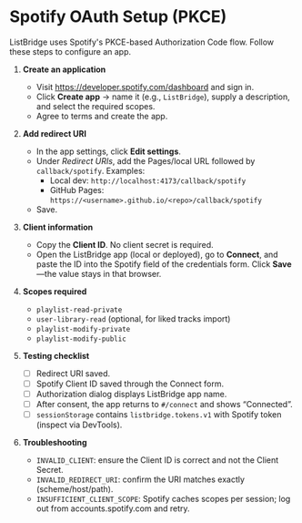 # Spotify OAuth Setup (PKCE)

ListBridge uses Spotify's PKCE-based Authorization Code flow. Follow these steps to configure an app.

1. **Create an application**
   - Visit <https://developer.spotify.com/dashboard> and sign in.
   - Click **Create app** → name it (e.g., `ListBridge`), supply a description, and select the required scopes.
   - Agree to terms and create the app.

2. **Add redirect URI**
   - In the app settings, click **Edit settings**.
   - Under *Redirect URIs*, add the Pages/local URL followed by `callback/spotify`. Examples:
     - Local dev: `http://localhost:4173/callback/spotify`
     - GitHub Pages: `https://<username>.github.io/<repo>/callback/spotify`
   - Save.

3. **Client information**
   - Copy the **Client ID**. No client secret is required.
   - Open the ListBridge app (local or deployed), go to **Connect**, and paste the ID into the Spotify field of the credentials form. Click **Save**—the value stays in that browser.

4. **Scopes required**
   - `playlist-read-private`
   - `user-library-read` (optional, for liked tracks import)
   - `playlist-modify-private`
   - `playlist-modify-public`

5. **Testing checklist**
   - [ ] Redirect URI saved.
   - [ ] Spotify Client ID saved through the Connect form.
   - [ ] Authorization dialog displays ListBridge app name.
   - [ ] After consent, the app returns to `#/connect` and shows “Connected”.
   - [ ] `sessionStorage` contains `listbridge.tokens.v1` with Spotify token (inspect via DevTools).

6. **Troubleshooting**
   - `INVALID_CLIENT`: ensure the Client ID is correct and not the Client Secret.
   - `INVALID_REDIRECT_URI`: confirm the URI matches exactly (scheme/host/path).
   - `INSUFFICIENT_CLIENT_SCOPE`: Spotify caches scopes per session; log out from accounts.spotify.com and retry.

